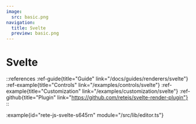 ```yaml
---
image:
  src: basic.png
navigation:
  title: Svelte
  preview: basic.png
---
```


# Svelte

::references
:ref-guide{title="Guide" link="/docs/guides/renderers/svelte"}
:ref-example{title="Controls" link="/examples/controls/svelte"}
:ref-example{title="Customization" link="/examples/customization/svelte"}
:ref-github{title="Plugin" link="https://github.com/retejs/svelte-render-plugin"}
::


:example{id="rete-js-svelte-s645rn" module="/src/lib/editor.ts"}
